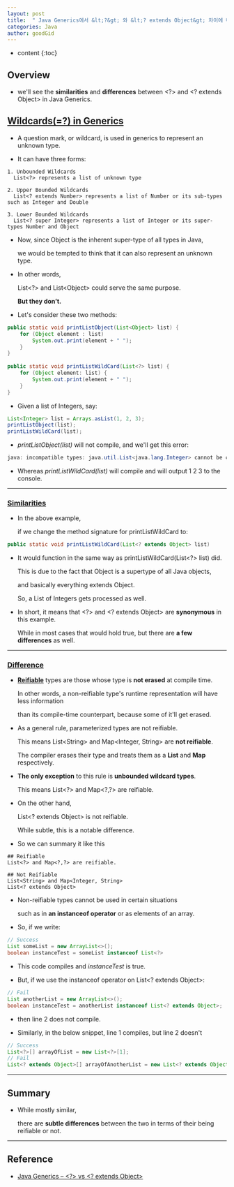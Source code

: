 ```yaml
---
layout: post
title:  " Java Generics에서 &lt;?&gt; 와 &lt;? extends Object&gt; 차이에 대해 알아보자 "
categories: Java
author: goodGid
---
```

* content
{:toc}

## Overview

* we'll see the **similarities** and **differences** between <?> and <? extends Object> in Java Generics.





## [Wildcards(=?) in Generics](https://www.baeldung.com/java-generics-vs-extends-object#wildcards)

* A question mark, or wildcard, is used in generics to represent an unknown type. 

* It can have three forms:

```
1. Unbounded Wildcards
  List<?> represents a list of unknown type

2. Upper Bounded Wildcards 
  List<? extends Number> represents a list of Number or its sub-types such as Integer and Double

3. Lower Bounded Wildcards
  List<? super Integer> represents a list of Integer or its super-types Number and Object
```

* Now, since Object is the inherent super-type of all types in Java, 

  we would be tempted to think that it can also represent an unknown type. 

* In other words,

  List&lt;?&gt; and List&lt;Object&gt; could serve the same purpose.

  **But they don’t.**

* Let's consider these two methods:

``` java
public static void printListObject(List<Object> list) {
    for (Object element : list) 
        System.out.print(element + " ");
    }
}
 
public static void printListWildCard(List<?> list) {
    for (Object element: list) {
        System.out.print(element + " ");
    } 
}
```

* Given a list of Integers, say:

``` java
List<Integer> list = Arrays.asList(1, 2, 3);
printListObject(list); 
printListWildCard(list);
```

* *printListObject(list)* will not compile, and we'll get this error:

``` java
java: incompatible types: java.util.List<java.lang.Integer> cannot be converted to java.util.List<java.lang.Object>
```

* Whereas *printListWildCard(list)* will compile and will output 1 2 3 to the console.


---

### [Similarities](https://www.baeldung.com/java-generics-vs-extends-object#similarities)

* In the above example, 

  if we change the method signature for printListWildCard to:

``` java
public static void printListWildCard(List<? extends Object> list)
```

* It would function in the same way as printListWildCard(List<?> list) did. 

  This is due to the fact that Object is a supertype of all Java objects, 
  
  and basically everything extends Object. 
  
  So, a List of Integers gets processed as well.

* In short, it means that &lt;?&gt; and &lt;? extends Object&gt; are **synonymous** in this example.

  While in most cases that would hold true, but there are **a few differences** as well. 



---


### [Difference](https://www.baeldung.com/java-generics-vs-extends-object#differences)


* **[Reifiable](https://www.baeldung.com/java-super-type-tokens#1reification)** types are those whose type is **not erased** at compile time.

  In other words, a non-reifiable type's runtime representation will have less information 
  
  than its compile-time counterpart, because some of it'll get erased.

* As a general rule, parameterized types are not reifiable. 

  This means List&lt;String&gt; and Map<Integer, String> are **not reifiable**.
  
  The compiler erases their type and treats them as a **List** and **Map** respectively.

* **The only exception** to this rule is **unbounded wildcard types**.

  This means List&lt;?&gt; and Map&lt;?,?&gt; are reifiable.

* On the other hand, 

  List<? extends Object> is not reifiable. 
  
  While subtle, this is a notable difference.

* So we can summary it like this

```
## Reifiable
List<?> and Map<?,?> are reifiable.

## Not Reifiable
List<String> and Map<Integer, String>
List<? extends Object>
```

* Non-reifiable types cannot be used in certain situations 

  such as in **an instanceof operator** or as elements of an array.

* So, if we write:

``` java
// Success
List someList = new ArrayList<>();
boolean instanceTest = someList instanceof List<?>
```

* This code compiles and *instanceTest* is true.

* But, if we use the instanceof operator on List<? extends Object>:

``` java
// Fail
List anotherList = new ArrayList<>();
boolean instanceTest = anotherList instanceof List<? extends Object>;
```

* then line 2 does not compile.

* Similarly, in the below snippet, line 1 compiles, but line 2 doesn't

``` java
// Success
List<?>[] arrayOfList = new List<?>[1];
// Fail
List<? extends Object>[] arrayOfAnotherList = new List<? extends Object>[1]
```

---

## Summary

* While mostly similar, 

  there are **subtle differences** between the two in terms of their being reifiable or not.

---

## Reference

* [Java Generics – <?> vs <? extends Object>](https://www.baeldung.com/java-generics-vs-extends-object)